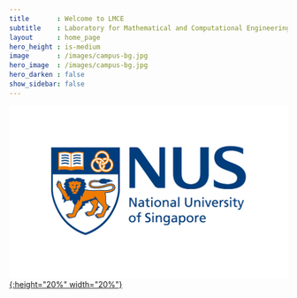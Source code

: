 ```yaml
---
title       : Welcome to LMCE
subtitle    : Laboratory for Mathematical and Computational Engineering
layout      : home_page
hero_height : is-medium
image       : /images/campus-bg.jpg
hero_image  : /images/campus-bg.jpg
hero_darken : false
show_sidebar: false
---
```


[![NUS](img/NUS_logo_full-horizontal.jpg){:height="20%" width="20%"}](https://cde.nus.edu.sg)
